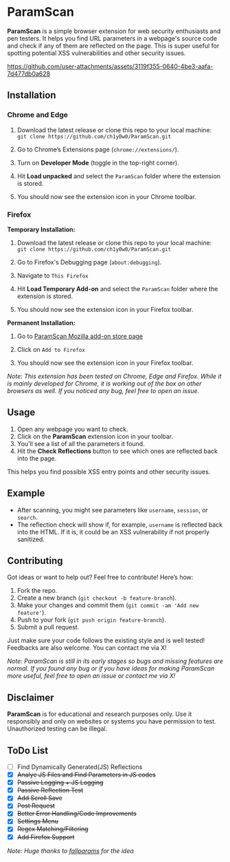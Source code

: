 
# ParamScan

**ParamScan** is a simple browser extension for web security enthusiasts and pen testers. It helps you find URL parameters in a webpage's source code and check if any of them are reflected on the page. This is super useful for spotting potential XSS vulnerabilities and other security issues.

https://github.com/user-attachments/assets/3119f355-0640-4be3-aafa-7d477db0a628


## Installation

### Chrome and Edge
1.  Download the latest release or clone this repo to your local machine:  
    `git clone https://github.com/ch1y0w0/ParamScan.git`
    
2.  Go to Chrome’s Extensions page (`chrome://extensions/`).
    
3.  Turn on **Developer Mode** (toggle in the top-right corner).
    
4.  Hit **Load unpacked** and select the `ParamScan` folder where the extension is stored.
    
5.  You should now see the extension icon in your Chrome toolbar.

### Firefox

**Temporary Installation:**
1.  Download the latest release or clone this repo to your local machine:  
    `git clone https://github.com/ch1y0w0/ParamScan.git`
    
2.  Go to Firefox's Debugging page (`about:debugging`).
    
3.  Navigate to `This Firefox`
    
4.  Hit **Load Temporary Add-on** and select the `ParamScan` folder where the extension is stored.
    
5.  You should now see the extension icon in your Firefox toolbar.

**Permanent Installation:**
1. Go to [ParamScan Mozilla add-on store page](https://addons.mozilla.org/en-US/firefox/addon/paramscan/)

2. Click on `Add to Firefox`

3. You should now see the extension icon in your Firefox toolbar.


*Note: This extension has been tested on Chrome, Edge and Firefox. While it is mainly developed for Chrome, it is working out of the box on other browsers as well. If you noticed any bug, feel free to open an issue.*

## Usage

1.  Open any webpage you want to check.
2.  Click on the **ParamScan** extension icon in your toolbar.
3.  You’ll see a list of all the parameters it found.
4.  Hit the **Check Reflections** button to see which ones are reflected back into the page.

This helps you find possible XSS entry points and other security issues.

## Example

-   After scanning, you might see parameters like `username`, `session`, or `search`.
-   The reflection check will show if, for example, `username` is reflected back into the HTML. If it is, it could be an XSS vulnerability if not properly sanitized.

## Contributing

Got ideas or want to help out? Feel free to contribute! Here’s how:

1.  Fork the repo.
2.  Create a new branch (`git checkout -b feature-branch`).
3.  Make your changes and commit them (`git commit -am 'Add new feature'`).
4.  Push to your fork (`git push origin feature-branch`).
5.  Submit a pull request.

Just make sure your code follows the existing style and is well tested! 
Feedbacks are also welcome. You can contact me via X!

*Note: ParamScan is still in its early stages so bugs and missing features are normal. If you found any bug or if you have ideas for making ParamScan more useful, feel free to open an issue or contact me via X!*

## Disclaimer

**ParamScan** is for educational and research purposes only. Use it responsibly and only on websites or systems you have permission to test. Unauthorized testing can be illegal.

## ToDo List

 - [ ] Find Dynamically Generated(JS) Reflections
 - [X] ~~Analye JS Files and Find Parameters in JS codes~~
 - [X] ~~Passive Logging + JS Logging~~
 - [X] ~~Passive Reflection Test~~
 - [X] ~~Add Scroll Save~~
 - [X] ~~Post Request~~
 - [X] ~~Better Error Handling/Code Improvements~~
 - [X] ~~Settings Menu~~
 - [X] ~~Regex Matching/Filtering~~
 - [X] ~~Add Firefox Support~~
 
 *Note: Huge thanks to [fallparams](https://github.com/ImAyrix/fallparams) for the idea*
